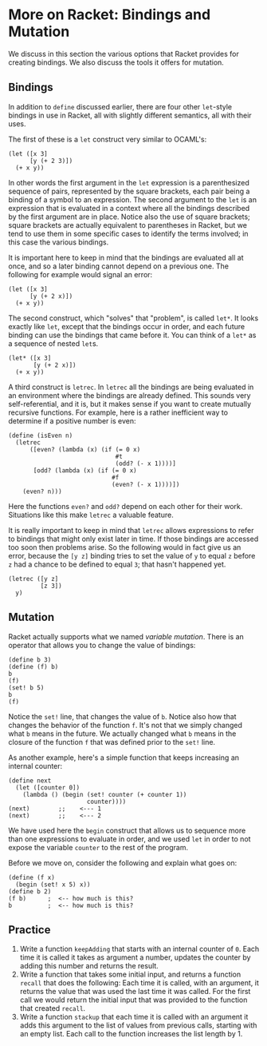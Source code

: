 # More on Racket: Bindings and Mutation

We discuss in this section the various options that Racket provides for creating bindings. We also discuss the tools it offers for mutation.

## Bindings

In addition to `define` discussed earlier, there are four other `let`-style bindings in use in Racket, all with slightly different semantics, all with their uses.

The first of these is a `let` construct very similar to OCAML's:
```racket
(let ([x 3]
      [y (+ 2 3)])
  (+ x y))
```
In other words the first argument in the `let` expression is a parenthesized sequence of pairs, represented by the square brackets, each pair being a binding of a symbol to an expression. The second argument to the `let` is an expression that is evaluated in a context where all the bindings described by the first argument are in place. Notice also the use of square brackets; square brackets are actually equivalent to parentheses in Racket, but we tend to use them in some specific cases to identify the terms involved; in this case the various bindings.

It is important here to keep in mind that the bindings are evaluated all at once, and so a later binding cannot depend on a previous one. The following for example would signal an error:
```racket
(let ([x 3]
      [y (+ 2 x)])
  (+ x y))
```

The second construct, which "solves" that "problem", is called `let*`. It looks exactly like `let`, except that the bindings occur in order, and each future binding can use the bindings that came before it. You can think of a `let*` as a sequence of nested `let`s.
```racket
(let* ([x 3]
       [y (+ 2 x)])
  (+ x y))
```

A third construct is `letrec`. In `letrec` all the bindings are being evaluated in an environment where the bindings are already defined. This sounds very self-referential, and it is, but it makes sense if you want to create mutually recursive functions. For example, here is a rather inefficient way to determine if a positive number is even:
```racket
(define (isEven n)
  (letrec
      ([even? (lambda (x) (if (= 0 x)
                              #t
                              (odd? (- x 1))))]
       [odd? (lambda (x) (if (= 0 x)
                             #f
                             (even? (- x 1))))])
    (even? n)))
```
Here the functions `even?` and `odd?` depend on each other for their work. Situations like this make `letrec` a valuable feature.

It is really important to keep in mind that `letrec` allows expressions to refer to bindings that might only exist later in time. If those bindings are accessed too soon then problems arise. So the following would in fact give us an error, because the `[y z]` binding tries to set the value of `y` to equal `z` before `z` had a chance to be defined to equal `3`; that hasn't happened yet.
```racket
(letrec ([y z]
         [z 3])
  y)
```

## Mutation

Racket actually supports what we named *variable mutation*. There is an operator that allows you to change the value of bindings:
```racket
(define b 3)
(define (f) b)
b
(f)
(set! b 5)
b
(f)
```
Notice the `set!` line, that changes the value of `b`. Notice also how that changes the behavior of the function `f`. It's not that we simply changed what `b` means in the future. We actually changed what `b` means in the closure of the function `f` that was defined prior to the `set!` line.

As another example, here's a simple function that keeps increasing an internal counter:
```racket
(define next
  (let ([counter 0])
    (lambda () (begin (set! counter (+ counter 1))
                      counter))))
(next)        ;;    <--- 1
(next)        ;;    <--- 2
```
We have used here the `begin` construct that allows us to sequence more than one expressions to evaluate in order, and we used `let` in order to not expose the variable `counter` to the rest of the program.

Before we move on, consider the following and explain what goes on:
```racket
(define (f x)
  (begin (set! x 5) x))
(define b 2)
(f b)      ;  <-- how much is this?
b          ;  <-- how much is this?
```

## Practice

1. Write a function `keepAdding` that starts with an internal counter of `0`. Each time it is called it takes as argument a number, updates the counter by adding this number and returns the result.
2. Write a function that takes some initial input, and returns a function `recall` that does the following: Each time it is called, with an argument, it returns the value that was used the last time it was called. For the first call we would return the initial input that was provided to the function that created `recall`.
3. Write a function `stackup` that each time it is called with an argument it adds this argument to the list of values from previous calls, starting with an empty list. Each call to the function increases the list length by 1.
